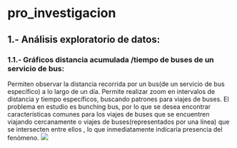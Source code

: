 # pro_investigacion

## 1.- Análisis exploratorio de datos:
### 1.1.- Gráficos distancia acumulada /tiempo de buses de un servicio de bus:
Permiten observar la distancia recorrida por un bus(de un servicio de bus específico) a lo largo de un día. Permite realizar zoom en intervalos de distancia y tiempo específicos, buscando patrones para viajes de buses. El problema en estudio es bunching bus, por lo que se desea encontrar características comunes para los viajes de buses que se encuentren viajando cercanamente o viajes de buses(representados por una línea) que se intersecten entre ellos , lo que inmediatamente indicaría presencia del fenómeno.
![](https://github.com/fcabrerag/pro_investigacion/blob/main/imagenes/fig_4.1_2.png)





